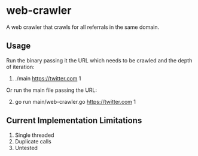 # web-crawler
A web crawler that crawls for all referrals in the same domain.

## Usage
Run the binary passing it the URL which needs to be crawled and the depth of iteration: 
1. ./main https://twitter.com 1

Or run the main file passing the URL:

2. go run main/web-crawler.go https://twitter.com 1

## Current Implementation Limitations

1. Single threaded
2. Duplicate calls 
3. Untested